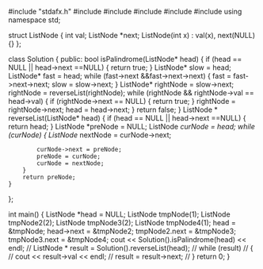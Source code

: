 #include "stdafx.h"
#include <iostream>
#include <vector>
#include <xutility>
#include <string>
#include<algorithm>
using namespace std;


struct ListNode {
    int val;
    ListNode *next;
    ListNode(int x) : val(x), next(NULL) {}
};

class Solution
{
public:
    bool isPalindrome(ListNode* head) {
        if (head == NULL || head->next ==NULL)
        {
            return true;
        }
        ListNode* slow = head;
        ListNode* fast = head;
        while (fast->next &&fast->next->next)
        {
            fast = fast->next->next;
            slow = slow->next;
        }
        ListNode* rightNode = slow->next;
        rightNode = reverseList(rightNode);
        while (rightNode && rightNode->val == head->val)
        {
            if (rightNode->next == NULL)
            {
                return true;
            }
            rightNode = rightNode->next;
            head = head->next;
        }
        return false;
    }
    ListNode * reverseList(ListNode* head) {
        if (head == NULL || head->next ==NULL)
        {
            return head;
        }
        ListNode *preNode = NULL;
        ListNode *curNode = head;
        while (curNode)
        {
            ListNode* nextNode = curNode->next;
            
            curNode->next = preNode;
            preNode = curNode;
            curNode = nextNode;
        }
        return preNode;
    }
};

int main() {
    ListNode *head = NULL;
    ListNode tmpNode(1);
    ListNode tmpNode2(2);
    ListNode tmpNode3(2);
    ListNode tmpNode4(1);
    head = &tmpNode;
    head->next = &tmpNode2;
    tmpNode2.next = &tmpNode3;
    tmpNode3.next = &tmpNode4;
    cout << Solution().isPalindrome(head) << endl;
//     ListNode * result = Solution().reverseList(head);
//     while (result)
//     {
//         cout << result->val << endl;
//         result = result->next;
//     }
    return 0;
}
